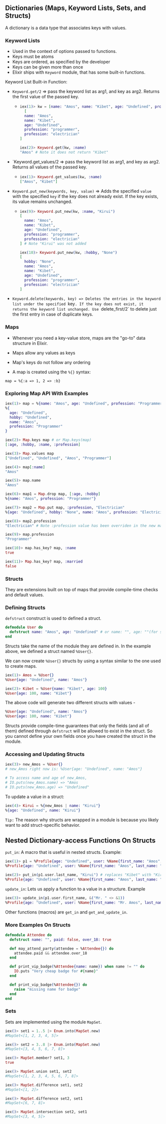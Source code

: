 ## Dictionaries (Maps, Keyword Lists, Sets, and Structs)

A dictionary is a data type that associates keys with values.

### Keyword Lists

- Used in the context of options passed to functions.
- Keys must be atoms
- Keys are ordered, as specified by the developer
- Keys can be given more than once
- Elixir ships with `Keyword` module, that has some built-in functions.

Keyword List Built-in Function:

- `Keyword.get/2` => pass the keyword list as arg1, and key as arg2. Returns the first value of the passed key.

  - ```elixir
    iex(1)> kw = [name: "Amos", name: "Kibet", age: "Undefined", profession: "programmer", profession: "electrician"]
      [
      name: "Amos",
      name: "Kibet",
      age: "Undefined",
      profession: "programmer",
      profession: "electrician"
    ]

    iex(2)> Keyword.get(kw, :name)
    "Amos" # Note it does not return "Kibet"
    ```

- `Keyword.get_values/2 => pass the keyword list as arg1, and key as arg2. Returns all values of the passed key.

  - ```elixir
    iex(1)> Keyword.get_values(kw, :name)
    ["Amos", "Kibet"]
    ```

- `Keyword.put_new(keywords, key, value)` => Adds the specified `value` with the specified `key` if the key does not already exist. If the key exists, its value remains unchanged.

  - ```elixir
    iex(9)> Keyword.put_new(kw, :name, "Kirui")
    [
      name: "Amos",
      name: "Kibet",
      age: "Undefined",
      profession: "programmer",
      profession: "electrician"
    ] # Note "Kirui" was not added

    iex(10)> Keyword.put_new(kw, :hobby, "None")
    [
      hobby: "None",
      name: "Amos",
      name: "Kibet",
      age: "Undefined",
      profession: "programmer",
      profession: "electrician"
    ]
    ```

- `Keyword.delete(keywords, key) => Deletes the entries in the keyword list under the specified `key`. If the key does not exist, it returns the keyword list unchanged. Use `delete_first/2` to delete just the first entry in case of duplicate keys.

### Maps

- Whenever you need a key-value store, maps are the "go-to" data structure in Elixir.

- Maps allow any values as keys

- Map's keys do not follow any ordering

- A map is created using the `%{}` syntax:

`map = %{:a => 1, 2 => :b}`

### Exploring Map API With Examples

```elixir
iex(1)> map = %{name: "Amos", age: "Undefined", profession: "Programmer", hobby: "None"}
%{
  age: "Undefined",
  hobby: "Undefined",
  name: "Amos",
  profession: "Programmer"
}

iex(2)> Map.keys map # or Map.keys(map)
[:age, :hobby, :name, :profession]

iex(3)> Map.values map
["Undefined", "Undefined", "Amos", "Programmer"]

iex(4)> map[:name]
"Amos"

iex(5)> map.name
"Amos"

iex(6)> map1 = Map.drop map, [:age, :hobby]
%{name: "Amos", profession: "Programmer"}

iex(7)> map2 = Map.put map, :profession, "Electrician"
%{age: "Undefined", hobby: "None", name: "Amos", profession: "Electrician"}

iex(8)> map2.profession
"Electrician" # Note :profession value has been overriden in the new map, but unchanged in the old map. See below:

iex(9)> map.profession
"Programmer"

iex(10)> map.has_key? map, :name
true

iex(11)> Map.has_key? map, :married
false
```

### Structs

They are extensions built on top of maps that provide compile-time checks and default values.

### Defining Structs

`defstruct` construct is used to defined a struct.

```elixir
defmodule User do
  defstruct name: "Amos", age: "Undefined" # or name: "", age: ""(for str)/age(for int)
end
```

Structs take the name of the module they are defined in. In the example above, we defined a struct named `%User{}`.

We can now create `%User{}` structs by using a syntax similar to the one used to create maps.

```elixir
iex(1)> Amos = %User{}
%User{age: "Undefined", name: "Amos"}

iex(2)> Kibet = %User{name: "Kibet", age: 100}
%User{age: 100, name: "Kibet"}
```

The above code will generate two different structs with values -

```elixir
%User{age: "Undefined", name: "Amos"}
%User{age: 100, name: "Kibet"}
```

Structs provide compile-time guarantees that only the fields (and all of them) defined through `defstruct` will be allowed to exist in the struct. So you cannot define your own fields once you have created the struct in the module.

### Accessing and Updating Structs

```elixir
iex(3)> new_Amos = %User{}
# new_Amos right now is: %User{age: "Undefined", name: "Amos"}

# To access name and age of new_Amos,
# IO.puts(new_Amos.name) => "Amos
# IO.puts(new_Amos.age) => "Undefined"
```

To update a value in a struct:

```elixir
iex(4)> Kirui = %{new_Amos | name: "Kirui"}
%{age: "Undefined", name: "Kirui"}
```

`Tip:` The reason why structs are wrapped in a module is because you likely want to add struct-specific behavior.

## Nested Dictionary-access Functions On Structs

`put_in`: A macro that is useful in nested structs. Example:

```elixir
iex(1)> p1 = %Profile{age: "Undefined", user: %Name{first_name: "Amos", last_name: "Kibet"}}
%Profile{age: "Undefined", user: %Name{first_name: "Amos", last_name: "Kibet"}}

iex(2)> put_in(p1.user.last_name, "Kirui") # replaces "Kibet" with "Kirui"
%Profile{age: "Undefined", user: %Name{first_name: "Amos", last_name: "Kirui"}}
```

`update_in`: Lets us apply a function to a value in a structure. Example

```elixir
iex(3)> update_in(p1.user.first_name, &("Mr. " <> &1))
%Profile{age: "Undefined", user: %Name{first_name: "Mr. Amos", last_name: "Kibet"}}
```

Other functions (macros) are `get_in` and `get_and_update_in`.

### More Examples On Structs

```elixir
defmodule Attendee do
  defstruct name: "", paid: false, over_18: true

  def may_attend_party(attendee = %Attendee{}) do
    attendee.paid && attendee.over_18
  end

  def print_vip_badge(%Attendee{name: name}) when name != "" do
    IO.puts "Very cheap badge for #{name}"
  end

  def print_vip_badge(%Attendee{}) do
    raise "missing name for badge"
  end
end
```

### Sets

Sets are implemented using the module `MapSet`.

```elixir
iex()> set1 = 1..5 |> Enum.into(MapSet.new)
#MapSet<[1, 2, 3, 4, 5]>

iex()> set2 = 3..8 |> Enum.into(MapSet.new)
#MapSet<[3, 4, 5, 6, 7, 8]>

iex()> MapSet.member? set1, 3
true

iex()> MapSet.union set1, set2
#MapSet<[1, 2, 3, 4, 5, 6, 7, 8]>

iex()> MapSet.difference set1, set2
#MapSet<[1, 2]>

iex()> MapSet.difference set2, set1
#MapSet<[6, 7, 8]>

iex()> MapSet.intersection set2, set1
#MapSet<[3, 4, 5]>
```
